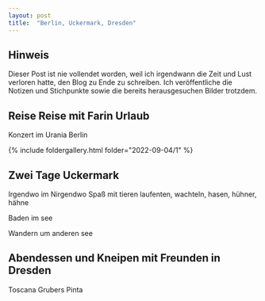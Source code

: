 ```yaml
---
layout: post
title:  "Berlin, Uckermark, Dresden"
---
```


## Hinweis
Dieser Post ist nie vollendet worden, weil ich irgendwann die Zeit und Lust verloren hatte, den Blog zu Ende zu schreiben.
Ich veröffentliche die Notizen und Stichpunkte sowie die bereits herausgesuchen Bilder trotzdem.

## Reise Reise mit Farin Urlaub 
Konzert im Urania Berlin

{% include foldergallery.html folder="2022-09-04/1" %}

## Zwei Tage Uckermark
Irgendwo im Nirgendwo
Spaß mit tieren
laufenten, wachteln, hasen, hühner, hähne

Baden im see

Wandern um anderen see



## Abendessen und Kneipen mit Freunden in Dresden
Toscana
Grubers
Pinta

